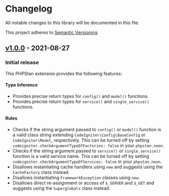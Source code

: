 # Changelog

All notable changes to this library will be documented in this file.

This project adheres to [Semantic Versioning](https://semver.org/spec/v2.0.0.html).

## [v1.0.0](https://github.com/CodeIgniter/phpstan-codeigniter/releases/tag/v1.0.0) - 2021-08-27

### Initial release

This PHPStan extension provides the following features:

#### Type Inference

* Provides precise return types for `config()` and `model()` functions.
* Provides precise return types for `service()` and `single_service()` functions.

#### Rules

* Checks if the string argument passed to `config()` or `model()` function is a valid class string extending `CodeIgniter\Config\BaseConfig` or `CodeIgniter\Model`, respectively. This can be turned off by setting `codeigniter.checkArgumentTypeOfFactories: false` in your `phpstan.neon`.
* Checks if the string argument passed to `service()` or `single_service()` function is a valid service name. This can be turned off by setting `codeigniter.checkArgumentTypeOfServices: false` in your `phpstan.neon`.
* Disallows instantiating cache handlers using `new` and suggests using the `CacheFactory` class instead.
* Disallows instantiating `FrameworkException` classes using `new`.
* Disallows direct re-assignment or access of `$_SERVER` and `$_GET` and suggests using the `Superglobals` class instead.
